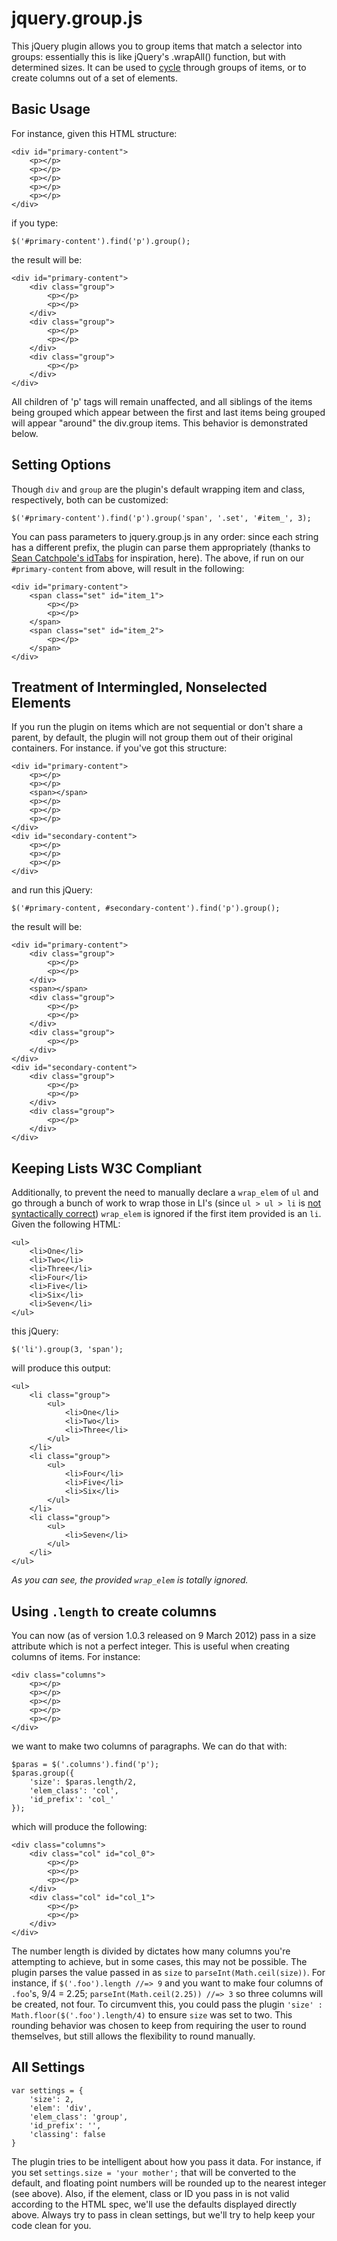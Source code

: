 # jquery.group.js #

This jQuery plugin allows you to group items that match a selector into groups: essentially this is like jQuery's .wrapAll() function, but with determined sizes. It can be used to [cycle](http://jquery.malsup.com/cycle/ "jQuery Cycle Plugin") through groups of items, or to create columns out of a set of elements.

## Basic Usage ##

For instance, given this HTML structure:

	<div id="primary-content">
		<p></p>
		<p></p>
		<p></p>
		<p></p>
		<p></p>
	</div>

if you type:

    $('#primary-content').find('p').group();

the result will be: 

	<div id="primary-content">
		<div class="group">
			<p></p>
			<p></p>
		</div>
		<div class="group">
			<p></p>
			<p></p>
		</div>
		<div class="group">
			<p></p>
		</div>
	</div>

All children of 'p' tags will remain unaffected, and all siblings of the items being grouped which appear between the first and last items being grouped will appear "around" the div.group items. This behavior is demonstrated below.

## Setting Options ##

Though `div` and `group` are the plugin's default wrapping item and class, respectively, both can be customized:

	$('#primary-content').find('p').group('span', '.set', '#item_', 3);

You can pass parameters to jquery.group.js in any order: since each string has a different prefix, the plugin can parse them appropriately (thanks to [Sean Catchpole's idTabs](http://www.sunsean.com/idTabs/) for inspiration, here). The above, if run on our `#primary-content` from above, will result in the following:

	<div id="primary-content">
		<span class="set" id="item_1">
			<p></p>
			<p></p>
		</span>
		<span class="set" id="item_2">
			<p></p>
		</span>
	</div>

## Treatment of Intermingled, Nonselected Elements ##

If you run the plugin on items which are not sequential or don't share a parent, by default, the plugin will not group them out of their original containers. For instance. if you've got this structure:

	<div id="primary-content">
		<p></p>
		<p></p>
		<span></span>
		<p></p>
		<p></p>
		<p></p>
	</div>
	<div id="secondary-content">
		<p></p>
		<p></p>
		<p></p>
	</div>

and run this jQuery:

	$('#primary-content, #secondary-content').find('p').group();
	
the result will be:

	<div id="primary-content">
		<div class="group">
			<p></p>
			<p></p>
		</div>
		<span></span>
		<div class="group">
			<p></p>
			<p></p>
		</div>
		<div class="group">
			<p></p>
		</div>
	</div>
	<div id="secondary-content">
		<div class="group">
			<p></p>
			<p></p>
		</div>
		<div class="group">
			<p></p>
		</div>
	</div>

## Keeping Lists W3C Compliant ##

Additionally, to prevent the need to manually declare a `wrap_elem` of `ul` and go through a bunch of work to wrap those in LI's (since `ul > ul > li` is [not syntactically correct](http://www.w3.org/TR/html401/struct/lists.html)) `wrap_elem` is ignored if the first item provided is an `li`. Given the following HTML:

	<ul>
		<li>One</li>
		<li>Two</li>
		<li>Three</li>
		<li>Four</li>
		<li>Five</li>
		<li>Six</li>
		<li>Seven</li>
	</ul>
	
this jQuery:

	$('li').group(3, 'span');
	
will produce this output:

	<ul>
		<li class="group">
			<ul>
				<li>One</li>
				<li>Two</li>
				<li>Three</li>
			</ul>
		</li>
		<li class="group">
			<ul>
				<li>Four</li>
				<li>Five</li>
				<li>Six</li>
			</ul>
		</li>
		<li class="group">
			<ul>
				<li>Seven</li>
			</ul>
		</li>
	</ul>

_As you can see, the provided `wrap_elem` is totally ignored._

## Using `.length` to create columns ##

You can now (as of version 1.0.3 released on 9 March 2012) pass in a size attribute which is not a perfect integer. This is useful when creating columns of items. For instance:

	<div class="columns">
		<p></p>
		<p></p>
		<p></p>
		<p></p>
		<p></p>
	</div>

we want to make two columns of paragraphs. We can do that with:

	$paras = $('.columns').find('p');
	$paras.group({
		'size': $paras.length/2,
		'elem_class': 'col',
		'id_prefix': 'col_'
	});
	
which will produce the following:

	<div class="columns">
		<div class="col" id="col_0">
			<p></p>
			<p></p>
			<p></p>
		</div>
		<div class="col" id="col_1">
			<p></p>
			<p></p>
		</div>
	</div>

The number length is divided by dictates how many columns you're attempting to achieve, but in some cases, this may not be possible. The plugin parses the value passed in as `size` to `parseInt(Math.ceil(size))`. For instance, if `$('.foo').length //=> 9` and you want to make four columns of `.foo`'s, 9/4 = 2.25; `parseInt(Math.ceil(2.25)) //=> 3` so three columns will be created, not four. To circumvent this, you could pass the plugin `'size' : Math.floor($('.foo').length/4)` to ensure `size` was set to two. This rounding behavior was chosen to keep from requiring the user to round themselves, but still allows the flexibility to round manually.

## All Settings ##

	var settings = {
		'size': 2,
		'elem': 'div',
		'elem_class': 'group',
		'id_prefix': '',
		'classing': false
	}
	
The plugin tries to be intelligent about how you pass it data. For instance, if you set `settings.size = 'your mother';` that will be converted to the default, and floating point numbers will be rounded up to the nearest integer (see above). Also, if the element, class or ID you pass in is not valid according to the HTML spec, we'll use the defaults displayed directly above. Always try to pass in clean settings, but we'll try to help keep your code clean for you.